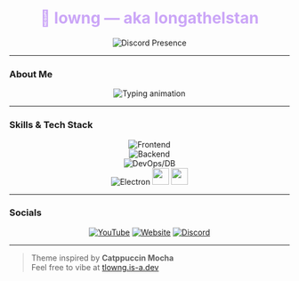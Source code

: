 <!-- README.md -->

<h1 align="center" style="color:#cba6f7;">🌙 lowng — aka longathelstan</h1>

<p align="center">
  <img src="https://lanyard.cnrad.dev/api/1003289653014691911?bg=1e1e2e&borderRadius=20px&idleMessage=focusoncareer&theme=dark&animated=true" alt="Discord Presence" />
</p>

---

### About Me

<p align="center">
  <img src="https://readme-typing-svg.herokuapp.com?font=Fira+Code&duration=1200&pause=800&color=CBA6F7&vCenter=true&width=500&lines=a+semi-fullstack+developer;designer+with+dark+vibes;gamer+who+touches+grass;editor+of+chaos;i+already+have+a+gf+%3A3" alt="Typing animation" />
</p>

---

### Skills & Tech Stack

<div align="center">

<img src="https://skillicons.dev/icons?i=html,css,js,ts,react,nextjs,tailwind,figma&theme=dark" alt="Frontend" /><br/>
<img src="https://skillicons.dev/icons?i=nodejs,express,java,kotlin,cpp&theme=dark" alt="Backend" /><br/>
<img src="https://skillicons.dev/icons?i=firebase,mongodb,bash,git,gcp&theme=dark" alt="DevOps/DB" /><br/>
<img src="https://skillicons.dev/icons?i=electron&theme=dark" alt="Electron" /> 
<img src="https://img.shields.io/badge/tauri-6E6A86?style=for-the-badge&logo=tauri&logoColor=white" height="30" />
<img src="https://img.shields.io/badge/raspberry_pi-CBA6F7?style=for-the-badge&logo=raspberrypi&logoColor=white" height="30" />

</div>

---

### Socials

<div align="center">

[![YouTube](https://img.shields.io/badge/Youtube-ff5555?style=for-the-badge&logo=youtube&logoColor=white)](https://www.youtube.com/@longathelstan)
[![Website](https://img.shields.io/badge/Website-181825?style=for-the-badge&logo=About.me&logoColor=cba6f7)](https://longathelstan.xyz)
[![Discord](https://img.shields.io/badge/Discord-6e6a86?style=for-the-badge&logo=discord&logoColor=white)](https://discord.com/users/1003289653014691911)

</div>

---

>  Theme inspired by **Catppuccin Mocha**  
>  Feel free to vibe at [tlowng.is-a.dev](https://longathelstan.xyz/)

